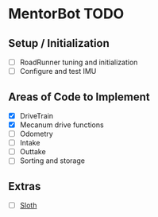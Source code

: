 # MentorBot TODO

## Setup / Initialization

- [ ] RoadRunner tuning and initialization
- [ ] Configure and test IMU

## Areas of Code to Implement

- [x] DriveTrain
- [x] Mecanum drive functions
- [ ] Odometry
- [ ] Intake
- [ ] Outtake
- [ ] Sorting and storage

## Extras

- [ ] [Sloth](https://github.com/Dairy-Foundation/Sloth)
